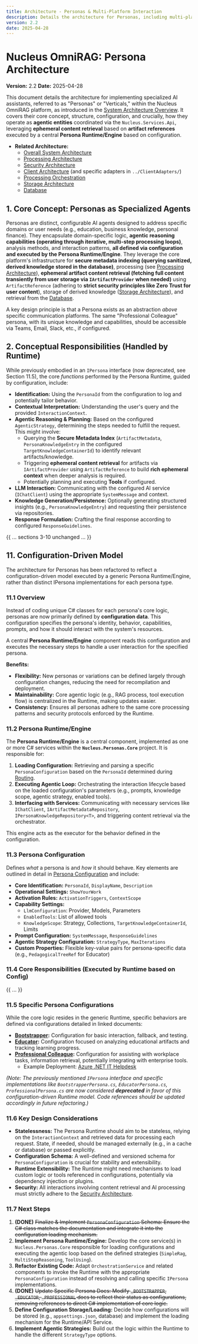 ```yaml
---
title: Architecture - Personas & Multi-Platform Interaction
description: Details the architecture for Personas, including multi-platform identities, interaction patterns, and persona-to-persona communication, all within the API-First model.
version: 2.2
date: 2025-04-28
---
```


# Nucleus OmniRAG: Persona Architecture

**Version:** 2.2
**Date:** 2025-04-28

This document details the architecture for implementing specialized AI assistants, referred to as "Personas" or "Verticals," within the Nucleus OmniRAG platform, as introduced in the [System Architecture Overview](./00_ARCHITECTURE_OVERVIEW.md). It covers their core concept, structure, configuration, and crucially, how they operate as **agentic entities** coordinated via the `Nucleus.Services.Api`, leveraging **ephemeral content retrieval** based on **artifact references** executed by a central **Persona Runtime/Engine** based on configuration.

*   **Related Architecture:**
    *   [Overall System Architecture](./00_ARCHITECTURE_OVERVIEW.md)
    *   [Processing Architecture](./01_ARCHITECTURE_PROCESSING.md)
    *   [Security Architecture](./06_ARCHITECTURE_SECURITY.md)
    *   [Client Architecture](./05_ARCHITECTURE_CLIENTS.md) (and specific adapters in `../ClientAdapters/`)
    *   [Processing Orchestration](./Processing/ARCHITECTURE_PROCESSING_ORCHESTRATION.md)
    *   [Storage Architecture](./03_ARCHITECTURE_STORAGE.md)
    *   [Database](./04_ARCHITECTURE_DATABASE.md)

## 1. Core Concept: Personas as Specialized Agents

Personas are distinct, configurable AI agents designed to address specific domains or user needs (e.g., education, business knowledge, personal finance). They encapsulate domain-specific logic, **agentic reasoning capabilities (operating through iterative, multi-step processing loops)**, analysis methods, and interaction patterns, **all defined via configuration and executed by the Persona Runtime/Engine**. They leverage the core platform's infrastructure for **secure metadata indexing (querying sanitized, derived knowledge stored in the database)**, processing (see [Processing Architecture](./01_ARCHITECTURE_PROCESSING.md)), **ephemeral artifact content retrieval (fetching full content transiently from user storage via `IArtifactProvider` when needed)** using `ArtifactReference` (adhering to **strict security principles like Zero Trust for user content**), storage of derived knowledge ([Storage Architecture](./03_ARCHITECTURE_STORAGE.md)), and retrieval from the [Database](./04_ARCHITECTURE_DATABASE.md).

A key design principle is that a Persona exists as an abstraction *above* specific communication platforms. The same "Professional Colleague" persona, with its unique knowledge and capabilities, should be accessible via Teams, Email, Slack, etc., if configured.

## 2. Conceptual Responsibilities (Handled by Runtime)

While previously embodied in an `IPersona` interface (now deprecated, see Section 11.5), the core *functions* performed by the Persona Runtime, guided by configuration, include:

*   **Identification:** Using the `PersonaId` from the configuration to log and potentially tailor behavior.
*   **Contextual Interpretation:** Understanding the user's query and the provided `InteractionContext`.
*   **Agentic Reasoning & Planning:** Based on the configured `AgenticStrategy`, determining the steps needed to fulfill the request. This might involve:
    *   Querying the **Secure Metadata Index** (`ArtifactMetadata`, `PersonaKnowledgeEntry` in the configured `TargetKnowledgeContainerId`) to identify relevant artifacts/knowledge.
    *   Triggering **ephemeral content retrieval** for artifacts via `IArtifactProvider` using `ArtifactReference` to build **rich ephemeral context** when deeper analysis is required.
    *   Potentially planning and executing **Tools** if configured.
*   **LLM Interaction:** Communicating with the configured AI service (`IChatClient`) using the appropriate `SystemMessage` and context.
*   **Knowledge Generation/Persistence:** Optionally generating structured insights (e.g., `PersonaKnowledgeEntry`) and requesting their persistence via repositories.
*   **Response Formulation:** Crafting the final response according to configured `ResponseGuidelines`.

{{ ... sections 3-10 unchanged ... }}

## 11. Configuration-Driven Model

The architecture for Personas has been refactored to reflect a configuration-driven model executed by a generic Persona Runtime/Engine, rather than distinct IPersona implementations for each persona type.

### 11.1 Overview

Instead of coding unique C# classes for each persona's core logic, personas are now primarily defined by **configuration data**. This configuration specifies the persona's identity, behavior, capabilities, prompts, and how it should interact with the system's resources.

A central **Persona Runtime/Engine** component reads this configuration and executes the necessary steps to handle a user interaction for the specified persona.

**Benefits:**
*   **Flexibility:** New personas or variations can be defined largely through configuration changes, reducing the need for recompilation and deployment.
*   **Maintainability:** Core agentic logic (e.g., RAG process, tool execution flow) is centralized in the Runtime, making updates easier.
*   **Consistency:** Ensures all personas adhere to the same core processing patterns and security protocols enforced by the Runtime.

### 11.2 Persona Runtime/Engine

The **Persona Runtime/Engine** is a central component, implemented as one or more C# services within the **`Nucleus.Personas.Core`** project. It is responsible for:

1.  **Loading Configuration:** Retrieving and parsing a specific `PersonaConfiguration` based on the `PersonaId` determined during [Routing](./Processing/Orchestration/ARCHITECTURE_ORCHESTRATION_ROUTING.md).
2.  **Executing Agentic Loop:** Orchestrating the interaction lifecycle based on the loaded configuration's parameters (e.g., prompts, knowledge scope, agentic strategy, enabled tools).
3.  **Interfacing with Services:** Communicating with necessary services like `IChatClient`, `IArtifactMetadataRepository`, `IPersonaKnowledgeRepository<T>`, and triggering content retrieval via the orchestrator.

This engine acts as the executor for the behavior defined *in* the configuration.

### 11.3 Persona Configuration

Defines *what* a persona is and *how* it should behave. Key elements are outlined in detail in [Persona Configuration](./Personas/ARCHITECTURE_PERSONAS_CONFIGURATION.md) and include:

*   **Core Identification:** `PersonaId`, `DisplayName`, `Description`
*   **Operational Settings:** `ShowYourWork`
*   **Activation Rules:** `ActivationTriggers`, `ContextScope`
*   **Capability Settings:**
    *   `LlmConfiguration`: Provider, Models, Parameters
    *   `EnabledTools`: List of allowed tools
    *   `KnowledgeScope`: Strategy, Collections, `TargetKnowledgeContainerId`, Limits
*   **Prompt Configuration:** `SystemMessage`, `ResponseGuidelines`
*   **Agentic Strategy Configuration:** `StrategyType`, `MaxIterations`
*   **Custom Properties:** Flexible key-value pairs for persona-specific data (e.g., `PedagogicalTreeRef` for Educator)

### 11.4 Core Responsibilities (Executed by Runtime based on Config)

{{ ... }}

### 11.5 Specific Persona Configurations

While the core logic resides in the generic Runtime, specific behaviors are defined via configurations detailed in linked documents:

*   **[Bootstrapper](./Personas/ARCHITECTURE_PERSONAS_BOOTSTRAPPER.md):** Configuration for basic interaction, fallback, and testing.
*   **[Educator](./Personas/ARCHITECTURE_PERSONAS_EDUCATOR.md):** Configuration focused on analyzing educational artifacts and tracking learning progress.
*   **[Professional Colleague](./Personas/ARCHITECTURE_PERSONAS_PROFESSIONAL.md):** Configuration for assisting with workplace tasks, information retrieval, potentially integrating with enterprise tools.
    *   Example Deployment: [Azure .NET IT Helpdesk](./Personas/Professional/ARCHITECTURE_AZURE_DOTNET_HELPDESK.md)

*(Note: The previously mentioned `IPersona` interface and specific implementations like `BootstrapperPersona.cs`, `EducatorPersona.cs`, `ProfessionalPersona.cs` are now considered **deprecated** in favor of this configuration-driven Runtime model. Code references should be updated accordingly in future refactoring.)*

### 11.6 Key Design Considerations

*   **Statelessness:** The Persona Runtime should aim to be stateless, relying on the `InteractionContext` and retrieved data for processing each request. State, if needed, should be managed externally (e.g., in a cache or database) or passed explicitly.
*   **Configuration Schema:** A well-defined and versioned schema for `PersonaConfiguration` is crucial for stability and extensibility.
*   **Runtime Extensibility:** The Runtime might need mechanisms to load custom logic or tools referenced in configurations, potentially via dependency injection or plugins.
*   **Security:** All interactions involving content retrieval and AI processing must strictly adhere to the [Security Architecture](./06_ARCHITECTURE_SECURITY.md).

### 11.7 Next Steps

1.  **(DONE)** ~~Finalize & Implement `PersonaConfiguration` Schema: Ensure the C# class matches the documentation and integrate it into the configuration loading mechanism.~~
2.  **Implement Persona Runtime/Engine:** Develop the core service(s) in `Nucleus.Personas.Core` responsible for loading configurations and executing the agentic loop based on the defined strategies (`SimpleRag`, `MultiStepReasoning`, `ToolUsing`).
3.  **Refactor Existing Code:** Adapt `OrchestrationService` and related components to invoke the Runtime with the appropriate `PersonaConfiguration` instead of resolving and calling specific `IPersona` implementations.
4.  **(DONE)** ~~Update Specific Persona Docs: Modify `_BOOTSTRAPPER`, `_EDUCATOR`, `_PROFESSIONAL` docs to reflect their status as configurations, removing references to direct C# implementation of core logic.~~
5.  **Define Configuration Storage/Loading:** Decide how configurations will be stored (e.g., `appsettings.json`, database) and implement the loading mechanism for the Runtime/API Service.
6.  **Implement Agentic Strategies:** Build out the logic within the Runtime to handle the different `StrategyType` options.
